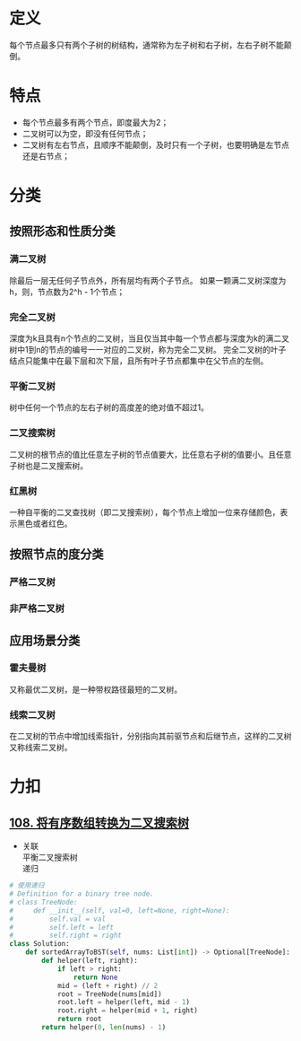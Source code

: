 # 定义
每个节点最多只有两个子树的树结构，通常称为左子树和右子树，左右子树不能颠倒。
# 特点
* 每个节点最多有两个节点，即度最大为2；
* 二叉树可以为空，即没有任何节点；
* 二叉树有左右节点，且顺序不能颠倒，及时只有一个子树，也要明确是左节点还是右节点；
# 分类
## 按照形态和性质分类
### 满二叉树
除最后一层无任何子节点外，所有层均有两个子节点。
如果一颗满二叉树深度为h，则，节点数为2^h - 1个节点；
### 完全二叉树
深度为k且具有n个节点的二叉树，当且仅当其中每一个节点都与深度为k的满二叉树中1到n的节点的编号一一对应的二叉树，称为完全二叉树。
完全二叉树的叶子结点只能集中在最下层和次下层，且所有叶子节点都集中在父节点的左侧。
### 平衡二叉树
树中任何一个节点的左右子树的高度差的绝对值不超过1。
### 二叉搜索树
二叉树的根节点的值比任意左子树的节点值要大，比任意右子树的值要小。且任意子树也是二叉搜索树。
### 红黑树
一种自平衡的二叉查找树（即二叉搜索树），每个节点上增加一位来存储颜色，表示黑色或者红色。
## 按照节点的度分类
### 严格二叉树
### 非严格二叉树
## 应用场景分类
### 霍夫曼树
又称最优二叉树，是一种带权路径最短的二叉树。
### 线索二叉树
在二叉树的节点中增加线索指针，分别指向其前驱节点和后继节点，这样的二叉树又称线索二叉树。

# 力扣
## [108. 将有序数组转换为二叉搜索树](https://leetcode.cn/problems/convert-sorted-array-to-binary-search-tree/description/)
* 关联 \
平衡二叉搜索树 \
递归
```python
# 使用递归
# Definition for a binary tree node.
# class TreeNode:
#     def __init__(self, val=0, left=None, right=None):
#         self.val = val
#         self.left = left
#         self.right = right
class Solution:
    def sortedArrayToBST(self, nums: List[int]) -> Optional[TreeNode]:
        def helper(left, right):
            if left > right:
                return None 
            mid = (left + right) // 2
            root = TreeNode(nums[mid])
            root.left = helper(left, mid - 1)
            root.right = helper(mid + 1, right)
            return root
        return helper(0, len(nums) - 1)     
```
